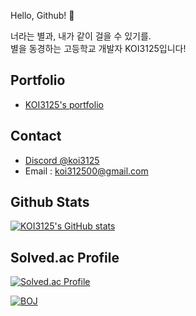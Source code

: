 Hello, Github! 👋

너라는 별과, 내가 같이 걸을 수 있기를. \
별을 동경하는 고등학교 개발자 KOI3125입니다!

## Portfolio
- [KOI3125's portfolio](https://koi3125.com)

## Contact
- [Discord @koi3125](https://discord.com/users/753625063357546556)
- Email : koi312500@gmail.com

## Github Stats
[![KOI3125's GitHub stats](https://github-readme-stats.vercel.app/api?username=koi312500&theme=tokyonight&show_icons=true)](https://github.com/anuraghazra/github-readme-stats)

## Solved.ac Profile
[![Solved.ac Profile](http://mazassumnida.wtf/api/v2/generate_badge?boj=koi312500)](https://solved.ac/koi312500)

[![BOJ](https://bojstat.vulcan.site/v2/en/koi312500)](https://www.acmicpc.net/user/koi312500)
